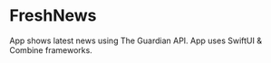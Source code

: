 # FreshNews
App shows latest news using The Guardian API. App uses SwiftUI &amp; Combine frameworks.  
